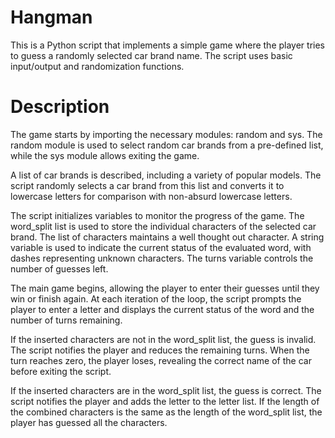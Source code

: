 # Hangman

This is a Python script that implements a simple game where the player tries to guess a randomly selected car brand name. The script uses basic input/output and randomization functions.

# Description

The game starts by importing the necessary modules: random and sys. The random module is used to select random car brands from a pre-defined list, while the sys module allows exiting the game.

A list of car brands is described, including a variety of popular models. The script randomly selects a car brand from this list and converts it to lowercase letters for comparison with non-absurd lowercase letters.

The script initializes variables to monitor the progress of the game. The word_split list is used to store the individual characters of the selected car brand. The list of characters maintains a well thought out character. A string variable is used to indicate the current status of the evaluated word, with dashes representing unknown characters. The turns variable controls the number of guesses left.

The main game begins, allowing the player to enter their guesses until they win or finish again. At each iteration of the loop, the script prompts the player to enter a letter and displays the current status of the word and the number of turns remaining.

If the inserted characters are not in the word_split list, the guess is invalid. The script notifies the player and reduces the remaining turns. When the turn reaches zero, the player loses, revealing the correct name of the car before exiting the script.

If the inserted characters are in the word_split list, the guess is correct. The script notifies the player and adds the letter to the letter list. If the length of the combined characters is the same as the length of the word_split list, the player has guessed all the characters.
